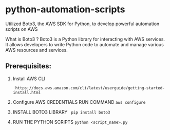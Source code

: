 # python-automation-scripts

 Utilized Boto3, the AWS SDK for Python, to develop powerful automation scripts on AWS

What is Boto3 ?
Boto3 is a Python library for interacting with AWS services. It allows developers to write Python code to automate and manage various AWS resources and services.

## Prerequisites:
1. Install AWS CLI 
   ```
    https://docs.aws.amazon.com/cli/latest/userguide/getting-started-install.html
   ```
2. Configure AWS CREDENTIALS
RUN COMMAND ``` aws configure ```

3.  INSTALL BOTO3 LIBRARY
``` pip install boto3```
 
5. RUN THE PYTHON SCRIPTS
```python <script_name>.py```
